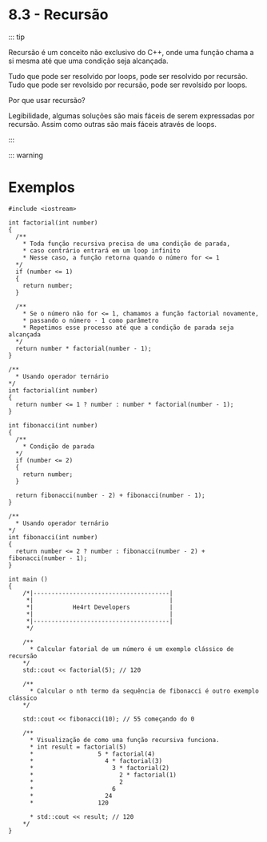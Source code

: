# 8.3 - Recursão

::: tip

Recursão é um conceito não exclusivo do C++, onde uma função chama a si mesma até que uma condição seja alcançada.

Tudo que pode ser resolvido por loops, pode ser resolvido por recursão.
Tudo que pode ser revolsido por recursão, pode ser revolsido por loops.

Por que usar recursão?

Legibilidade, algumas soluções são mais fáceis de serem expressadas por recursão.
Assim como outras são mais fáceis através de loops.

:::

::: warning

# Exemplos

```cpp{0}
#include <iostream>

int factorial(int number)
{
  /**
    * Toda função recursiva precisa de uma condição de parada,
    * caso contrário entrará em um loop infinito
    * Nesse caso, a função retorna quando o número for <= 1
  */
  if (number <= 1)
  {
    return number;
  }

  /**
    * Se o número não for <= 1, chamamos a função factorial novamente,
    * passando o número - 1 como parâmetro
    * Repetimos esse processo até que a condição de parada seja alcançada
  */
  return number * factorial(number - 1);
}

/**
  * Usando operador ternário
*/
int factorial(int number)
{
  return number <= 1 ? number : number * factorial(number - 1);
}

int fibonacci(int number)
{
  /**
    * Condição de parada
  */
  if (number <= 2)
  {
    return number;
  }

  return fibonacci(number - 2) + fibonacci(number - 1);
}

/**
  * Usando operador ternário
*/
int fibonacci(int number)
{
  return number <= 2 ? number : fibonacci(number - 2) + fibonacci(number - 1);
}

int main ()
{
    /*|--------------------------------------|
     *|                                      |
     *|           He4rt Developers           |
     *|                                      |
     *|--------------------------------------|
     */

    /**
      * Calcular fatorial de um número é um exemplo clássico de recursão
    */
    std::cout << factorial(5); // 120

    /**
      * Calcular o nth termo da sequência de fibonacci é outro exemplo clássico
    */

    std::cout << fibonacci(10); // 55 começando do 0

    /**
      * Visualização de como uma função recursiva funciona.
      * int result = factorial(5)
      *                  5 * factorial(4)
      *                    4 * factorial(3)
      *                      3 * factorial(2)
      *                        2 * factorial(1)
      *                        2
      *                      6
      *                    24
      *                  120

      * std::cout << result; // 120
    */
}
```
